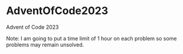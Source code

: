 # AdventOfCode2023
Advent of Code 2023

Note: I am going to put a time limit of 1 hour on each problem so some problems may remain unsolved. 